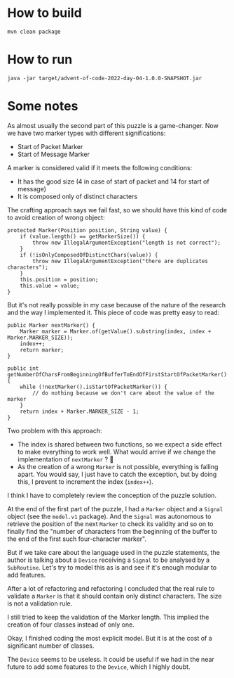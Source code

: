 # How to build

```
mvn clean package
```

# How to run

```
java -jar target/advent-of-code-2022-day-04-1.0.0-SNAPSHOT.jar
```

# Some notes

As almost usually the second part of this puzzle is a game-changer.
Now we have two marker types with different significations:
- Start of Packet Marker
- Start of Message Marker

A marker is considered valid if it meets the following conditions:
- It has the good size (4 in case of start of packet and 14 for start of message)
- It is composed only of distinct characters

The crafting approach says we fail fast, so we should have this kind of code to avoid creation of wrong object:
```
protected Marker(Position position, String value) {
    if (value.length() == getMarkerSize()) {
        throw new IllegalArgumentException("length is not correct");
    }
    if (!isOnlyComposedOfDistinctChars(value)) {
        throw new IllegalArgumentException("there are duplicates characters");
    }
    this.position = position;
    this.value = value;
}
```

But it's not really possible in my case because of the nature of the research and the way I implemented it.
This piece of code was pretty easy to read:
```
public Marker nextMarker() {
    Marker marker = Marker.of(getValue().substring(index, index + Marker.MARKER_SIZE));
    index++;
    return marker;
}

public int getNumberOfCharsFromBeginningOfBufferToEndOfFirstStartOfPacketMarker() {
    while (!nextMarker().isStartOfPacketMarker()) {
        // do nothing because we don't care about the value of the marker
    }
    return index + Marker.MARKER_SIZE - 1;
}
```

Two problem with this approach:
- The index is shared between two functions, so we expect a side effect to make everything to work well. What would arrive if we change the implementation of `nextMarker` ? 🤔
- As the creation of a wrong `Marker` is not possible, everything is falling apart. You would say, I just have to catch the exception, but by doing this, I prevent to increment the index (`index++`).

I think I have to completely review the conception of the puzzle solution.


At the end of the first part of the puzzle, I had a `Marker` object and a `Signal` object (see the `model.v1` package). And the `Signal` was autonomous to retrieve the position of the next `Marker` to check its validity and so on to finally find the "number of characters from the beginning of the buffer to the end of the first such four-character marker".

But if we take care about the language used in the puzzle statements, the author is talking about a `Device` receiving a `Signal` to be analysed by a `SubRoutine`. Let's try to model this as is and see if it's enough modular to add features.



After a lot of refactoring and refactoring I concluded that the real rule to validate a `Marker` is that it should contain only distinct characters. The size is not a validation rule.

I still tried to keep the validation of the Marker length. This implied the creation of four classes instead of only one.


Okay, I finished coding the most explicit model.
But it is at the cost of a significant number of classes.

The `Device` seems to be useless. It could be useful if we had in the near future to add some features to the `Device`, which I highly doubt.